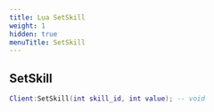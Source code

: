 ```yaml
---
title: Lua SetSkill
weight: 1
hidden: true
menuTitle: SetSkill
---
```

## SetSkill
```lua
Client:SetSkill(int skill_id, int value); -- void
```